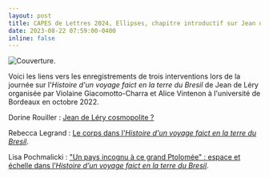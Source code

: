 ```yaml
---
layout: post
title: CAPES de Lettres 2024, Ellipses, chapitre introductif sur Jean de Léry
date: 2023-08-22 07:59:00-0400
inline: false
---
```


![Couverture](https://www.editions-ellipses.fr/44724-large_modale_produit/capes-de-lettres-2024-tout-le-programme-en-un-volume2x.jpg "Couverture").

Voici les liens vers les enregistrements de trois interventions lors de la journée sur l'_Histoire d'un voyage faict en la terre du Bresil_ de Jean de Léry organisée par Violaine Giacomotto-Charra et Alice Vintenon à l'université de Bordeaux en octobre 2022.

Dorine Rouiller : [Jean de Léry cosmopolite ?](https://www.youtube.com/watch?v=6Pz-5reMU94)

Rebecca Legrand : [Le corps dans l'_Histoire d'un voyage faict en la terre du Bresil_](https://www.youtube.com/watch?v=jS6T_r2PXrw).

Lisa Pochmalicki : ["Un pays incognu à ce grand Ptolomée" : espace et échelle dans l’_Histoire d’un voyage faict en la terre du Bresil_](https://www.youtube.com/watch?v=8H_TKfEUQB0).
